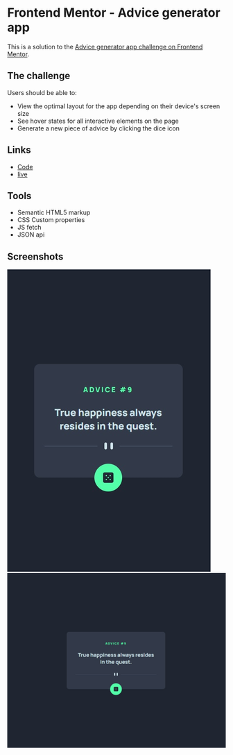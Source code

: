 # Frontend Mentor - Advice generator app

This is a solution to the [Advice generator app challenge on Frontend Mentor](https://www.frontendmentor.io/challenges/advice-generator-app-QdUG-13db).

## The challenge

Users should be able to:

- View the optimal layout for the app depending on their device's screen size
- See hover states for all interactive elements on the page
- Generate a new piece of advice by clicking the dice icon

## Links

- [Code](https://brankobozo.github.io/advice-generator-app/)
- [live](https://brankobozo.github.io/age-calculator-app/)

## Tools

- Semantic HTML5 markup
- CSS Custom properties
- JS fetch
- JSON api

## Screenshots

![picture alt](images/screenshots/mobile.jpg "Advice generator app mobile screenshot")
![picture alt](images/screenshots/desktop.jpg "Advice generator app desktop screenshot")
